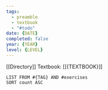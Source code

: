 ```yaml
---
tags:
  - preamble
  - textbook
  - "#todo"
date: {DATE}
completed: false
year: {YEAR}
level: {LEVEL}
---
```

[[Directory]]
Textbook: [[{TEXTBOOK}]]
```dataview
LIST FROM #{TAG} AND #exercises 
SORT count ASC
```